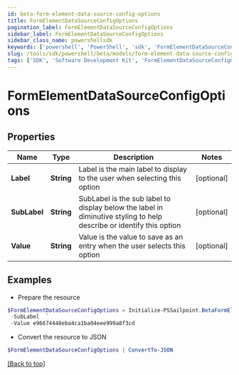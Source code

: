 ```yaml
---
id: beta-form-element-data-source-config-options
title: FormElementDataSourceConfigOptions
pagination_label: FormElementDataSourceConfigOptions
sidebar_label: FormElementDataSourceConfigOptions
sidebar_class_name: powershellsdk
keywords: ['powershell', 'PowerShell', 'sdk', 'FormElementDataSourceConfigOptions', 'BetaFormElementDataSourceConfigOptions'] 
slug: /tools/sdk/powershell/beta/models/form-element-data-source-config-options
tags: ['SDK', 'Software Development Kit', 'FormElementDataSourceConfigOptions', 'BetaFormElementDataSourceConfigOptions']
---
```



# FormElementDataSourceConfigOptions

## Properties

Name | Type | Description | Notes
------------ | ------------- | ------------- | -------------
**Label** | **String** | Label is the main label to display to the user when selecting this option | [optional] 
**SubLabel** | **String** | SubLabel is the sub label to display below the label in diminutive styling to help describe or identify this option | [optional] 
**Value** | **String** | Value is the value to save as an entry when the user selects this option | [optional] 

## Examples

- Prepare the resource
```powershell
$FormElementDataSourceConfigOptions = Initialize-PSSailpoint.BetaFormElementDataSourceConfigOptions  -Label regression-test-access-request-07c55dd6-3056-430a-86b5-fccc395bb6c5 `
 -SubLabel  `
 -Value e96674448eba4ca1ba04eee999a8f3cd
```

- Convert the resource to JSON
```powershell
$FormElementDataSourceConfigOptions | ConvertTo-JSON
```


[[Back to top]](#) 

